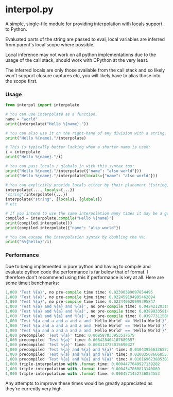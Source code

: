 # interpol.py
A simple, single-file module for providing interpolation with locals support to Python.

Evaluated parts of the string are passed to eval, local variables are inferred from parent's local scope where possible.

Local inference may not work on all python implementations due to the usage of the call stack, should work with CPython at the very least.

The inferred locals are only those available from the call stack and so likely won't support closure captures etc, you will likely have to alias those into the scope first.

### Usage
```python
from interpol import interpolate

# You can use interpolate as a function.
name = "world"
print(interpolate("Hello %{name}."))

# You can also use it on the right-hand of any division with a string.
print("Hello %{name}."/interpolate)

# This is typically better looking when a shorter name is used:
i = interpolate
print("Hello %{name}."/i)

# You can pass locals / globals in with this syntax too:
print("Hello %{name}."/interpolate({"name": "also world"}))
print("Hello %{name}."/interpolate(locals={"name": "also world"}))

# You can explicitly provide locals either by their placement ([string, ]locals, globals) or as keyword arguments:
interpolate(..., locals={...})
"string"/interpolate({...})
interpolate("string", {locals}, {globals})
# etc

# If you intend to use the same interpolation many times it may be a good idea to use the compile method:
compiled = interpolate.compile("Hello %{name}")
print(compiled.interpolate())
print(compiled.interpolate({"name": "also world"})

# You can escape the interpolation syntax by doubling the %%:
print("%%{hello}"/i)
```

### Performance
Due to being implemented in pure python and having to compile and evaluate python code the performance is far below that of format. I therefore don't recommend using this if performance is key at all. Here are some timeit benchmarks:
```python
1,000 'Test %{a}', no pre-compile time time: 0.02390389097854495
1,000 'Test %{a}', no pre-compile time time: 0.022459194995462894
1,000 'Test %{a}', no pre-compile time time: 0.022449620999395847
1,000 'Test %{a} and %{a} and %{a}', no pre-compile time: 0.04242120310664177
1,000 'Test %{a} and %{a} and %{a}', no pre-compile time: 0.03899335814639926
1,000 'Test %{a} and %{a} and %{a}', no pre-compile time: 0.03977311588823795
1,000 'Test %{a and a and a and a and 'Hello World' == 'Hello World'}', no pre-compile time: 0.06429069815203547
1,000 'Test %{a and a and a and a and 'Hello World' == 'Hello World'}', no pre-compile time: 0.06474802596494555
1,000 'Test %{a and a and a and a and 'Hello World' == 'Hello World'}', no pre-compile time: 0.06646277289837599
1,000 precompiled 'Test %{a}' time: 0.008587033953517675
1,000 precompiled 'Test %{a}' time: 0.008428404107689857
1,000 precompiled 'Test %{a}' time: 0.008313735015690327
1,000 precompiled 'Test %{a} and %{a} and %{a}' time: 0.01043956633657217
1,000 precompiled 'Test %{a} and %{a} and %{a}' time: 0.010035686660557985
1,000 precompiled 'Test %{a} and %{a} and %{a}' time: 0.010169623885303736
1,000 triple-interpolation with .format time: 0.0004477649927139282
1,000 triple-interpolation with .format time: 0.0004347860813140869
1,000 triple-interpolation with .format time: 0.0004571452736854553
```
Any attempts to improve these times would be greatly appreciated as they're currently very high.